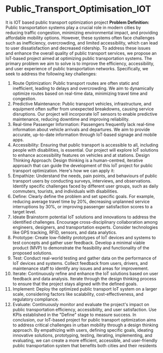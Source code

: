 # Public_Transport_Optimisation_IOT
It is IOT based public transport optimization project
**Problem Definition:**
 Public transportation systems play a crucial role in modern cities by reducing traffic
 congestion, minimizing environmental impact, and providing affordable mobility options.
 However, these systems often face challenges such as inefficiency, overcrowding, and limited
 accessibility, which can lead to user dissatisfaction and decreased ridership. To address these
 issues and enhance the overall quality of public transport services, we propose an IoT-based
 project aimed at optimizing public transportation systems.
 The primary problem we aim to solve is to improve the efficiency, accessibility, and
 user experience of public transportation networks. Specifically, we seek to address the
 following key challenges:
 1. Route Optimization: Public transport routes are often static and inefficient, leading to
 delays and overcrowding. We aim to dynamically optimize routes based on real-time data,
 minimizing travel time and congestion.
 2. Predictive Maintenance: Public transport vehicles, infrastructure, and equipment often
 suffer from unexpected breakdowns, causing service disruptions. Our project will incorporate
 IoT sensors to enable predictive maintenance, reducing downtime and improving reliability.
 3. Real-time Passenger Information: Passengers frequently lack real-time information
 about vehicle arrivals and departures. We aim to provide accurate, up-to-date information
 through IoT-based signage and mobile apps.
 4. Accessibility: Ensuring that public transport is accessible to all, including people with
 disabilities, is essential. Our project will explore IoT solutions to enhance accessibility
 features on vehicles and at stations.
 Design Thinking Approach:
 Design thinking is a human-centred, iterative approach that can guide the development of this
 IoT project for public transport optimization. Here's how we can apply it:
 1. Empathize: Understand the needs, pain points, and behaviours of public transport users by
 conducting surveys, interviews, and observations. Identify specific challenges faced by
 different user groups, such as daily commuters, tourists, and individuals with disabilities.
 2. Define: Clearly define the problem and set specific goals. For example, reducing average
 travel time by 20%, decreasing unplanned service interruptions by 30%, or improving
 passenger satisfaction scores to a target level.
 3. Ideate Brainstorm potential IoT solutions and innovations to address the identified
 challenges. Encourage cross-disciplinary collaboration among engineers, designers, and
transportation experts. Consider technologies like GPS tracking, RFID, sensors, and data
 analytics.
 4. Prototype: Create low-fidelity prototypes of IoT devices and systems to test concepts and
 gather user feedback. Develop a minimal viable product (MVP) to demonstrate the feasibility
 and functionality of the proposed solutions.
 5. Test: Conduct real-world testing and gather data on the performance of IoT devices and
 systems. Collect feedback from users, drivers, and maintenance staff to identify any issues
 and areas for improvement.
 6. Iterate: Continuously refine and enhance the IoT solutions based on user feedback and
 data analysis. Iterate through the design thinking process to ensure that the project stays
 aligned with the defined goals.
 7. Implement: Deploy the optimized public transport IoT system on a larger scale,
 considering factors like scalability, cost-effectiveness, and regulatory compliance.
 8. Evaluate: Continuously monitor and evaluate the project's impact on public transportation
 efficiency, accessibility, and user satisfaction. Use KPIs established in the "Define" stage to
 measure success.
 In conclusion, our IoT-based project for public transport optimization aims to address critical
 challenges in urban mobility through a design thinking approach. By empathizing with users,
 defining specific goals, ideating innovative solutions, prototyping, testing, iterating,
 implementing, and evaluating, we can create a more efficient, accessible, and user-friendly
 public transportation system that benefits both cities and their residents
